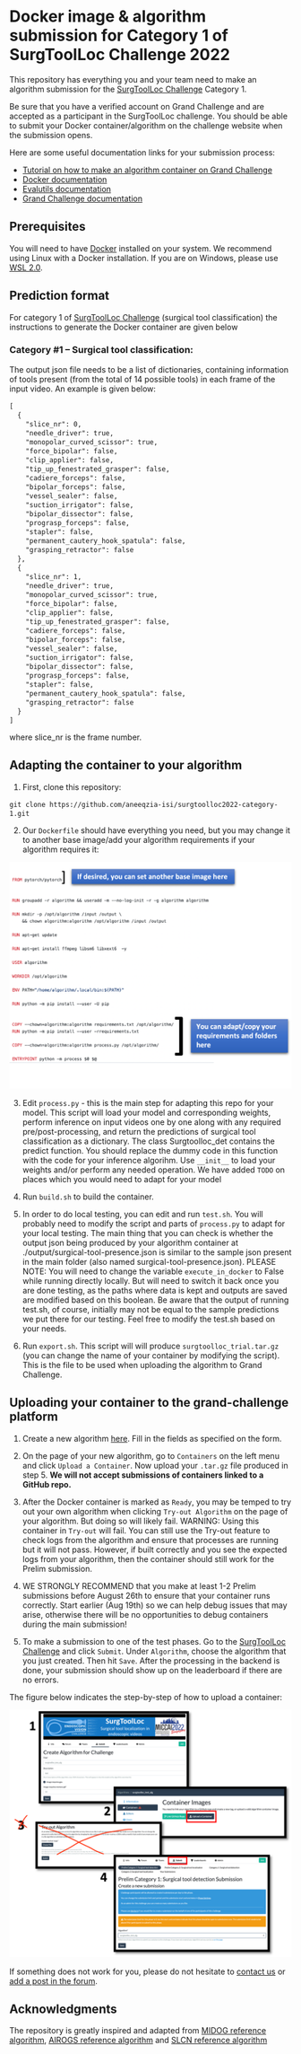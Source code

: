 # Docker image & algorithm submission for Category 1 of SurgToolLoc Challenge 2022

This repository has everything you and your team need to make an algorithm submission for the [SurgToolLoc Challenge](https://surgtoolloc.grand-challenge.org/) Category 1.

Be sure that you have a verified account on Grand Challenge and are accepted as a participant in the SurgToolLoc challenge.
You should be able to submit your Docker container/algorithm on the challenge website when the submission opens.

Here are some useful documentation links for your submission process:
- [Tutorial on how to make an algorithm container on Grand Challenge](https://grand-challenge.org/blogs/create-an-algorithm/)
- [Docker documentation](https://docs.docker.com/)
- [Evalutils documentation](https://evalutils.readthedocs.io/)
- [Grand Challenge documentation](https://comic.github.io/grand-challenge.org/algorithms.html)

## Prerequisites

You will need to have [Docker](https://docs.docker.com/) installed on your system. We recommend using Linux with a Docker installation. If you are on Windows, please use [WSL 2.0](https://docs.microsoft.com/en-us/windows/wsl/install).

## Prediction format

For category 1 of [SurgToolLoc Challenge](https://surgtoolloc.grand-challenge.org/) (surgical tool classification) the instructions to generate the Docker container are given below

### Category #1 – Surgical tool classification:  

The output json file needs to be a list of dictionaries, containing information of tools present (from the total of 14 possible tools) in each frame of the input video. An example is given below: 
```
[ 
  { 
    "slice_nr": 0, 
    "needle_driver": true, 
    "monopolar_curved_scissor": true, 
    "force_bipolar": false, 
    "clip_applier": false, 
    "tip_up_fenestrated_grasper": false, 
    "cadiere_forceps": false, 
    "bipolar_forceps": false, 
    "vessel_sealer": false, 
    "suction_irrigator": false, 
    "bipolar_dissector": false, 
    "prograsp_forceps": false, 
    "stapler": false, 
    "permanent_cautery_hook_spatula": false, 
    "grasping_retractor": false 
  }, 
  { 
    "slice_nr": 1, 
    "needle_driver": true, 
    "monopolar_curved_scissor": true, 
    "force_bipolar": false, 
    "clip_applier": false, 
    "tip_up_fenestrated_grasper": false, 
    "cadiere_forceps": false, 
    "bipolar_forceps": false, 
    "vessel_sealer": false, 
    "suction_irrigator": false, 
    "bipolar_dissector": false, 
    "prograsp_forceps": false, 
    "stapler": false, 
    "permanent_cautery_hook_spatula": false, 
    "grasping_retractor": false 
  } 
] 
```
 where slice_nr is the frame number. 


## Adapting the container to your algorithm

1. First, clone this repository:

```
git clone https://github.com/aneeqzia-isi/surgtoolloc2022-category-1.git
```

2. Our `Dockerfile` should have everything you need, but you may change it to another base image/add your algorithm requirements if your algorithm requires it:

![Alt text](README_files/dockerfile_instructions.png?raw=true "Flow")

3. Edit `process.py` - this is the main step for adapting this repo for your model. This script will load your model and corresponding weights, perform inference on input videos one by one along with any required pre/post-processing, and return the predictions of surgical tool classification as a dictionary. The class Surgtoolloc_det contains the predict function. You should replace the dummy code in this function with the code for your inference algorihm. Use `__init__` to load your weights and/or perform any needed operation. We have added `TODO` on places which you would need to adapt for your model

4. Run `build.sh`  to build the container. 

5. In order to do local testing, you can edit and run `test.sh`. You will probably need to modify the script and parts of `process.py` to adapt for your local testing. The main thing that you can check is whether the output json being produced by your algorithm container at ./output/surgical-tool-presence.json is similar to the sample json present in the main folder (also named surgical-tool-presence.json).
 PLEASE NOTE: You will need to change the variable `execute_in_docker` to False while running directly locally. But will need to switch it back once you   are done testing, as the paths where data is kept and outputs are saved are modified based on this boolean. Be aware that the output of running test.sh, of course, initially may not be equal to the sample predictions we put there for our testing. Feel free to modify the test.sh based on your needs.

5. Run `export.sh`. This script will will produce `surgtoolloc_trial.tar.gz` (you can change the name of your container by modifying the script). This is the file to be used when uploading the algorithm to Grand Challenge.

## Uploading your container to the grand-challenge platform

1. Create a new algorithm [here](https://surgtoolloc.grand-challenge.org/evaluation/challenge/algorithms/create/). Fill in the fields as specified on the form.

2. On the page of your new algorithm, go to `Containers` on the left menu and click `Upload a Container`. Now upload your `.tar.gz` file produced in step 5. **We will not accept submissions of containers linked to a GitHub repo.**

3. After the Docker container is marked as `Ready`, you may be temped to try out your own algorithm when clicking `Try-out Algorithm` on the page of your algorithm. But doing so will likely fail. WARNING: Using this container in `Try-out` will fail. You can still use the Try-out feature to check logs from the algorithm and ensure that processes are running but it will not pass. However, if built correctly and you see the expected logs from your algorithm, then the container should still work for the Prelim submission. 

4. WE STRONGLY RECOMMEND that you make at least 1-2 Prelim submissions before August 26th to ensure that your container runs correctly. Start earlier (Aug 19th) so we can help debug issues that may arise, otherwise there will be no opportunities to debug containers during the main submission!

5. To make a submission to one of the test phases. Go to the [SurgToolLoc Challenge](https://surgtoolloc.grand-challenge.org/) and click `Submit`. Under `Algorithm`, choose the algorithm that you just created. Then hit `Save`. After the processing in the backend is done, your submission should show up on the leaderboard if there are no errors.

The figure below indicates the step-by-step of how to upload a container:

![Alt text](README_files/MICCAI_surgtoolloc_fig.png?raw=true "Flow")

If something does not work for you, please do not hesitate to [contact us](mailto:isi.challenges@intusurg.com) or [add a post in the forum](https://grand-challenge.org/forums/forum/endoscopic-surgical-tool-localization-using-tool-presence-labels-663/). 

## Acknowledgments

The repository is greatly inspired and adapted from [MIDOG reference algorithm](https://github.com/DeepPathology/MIDOG_reference_docker), [AIROGS reference algorithm](https://github.com/qurAI-amsterdam/airogs-example-algorithm) and [SLCN reference algorithm](https://github.com/metrics-lab/SLCN_challenge)

